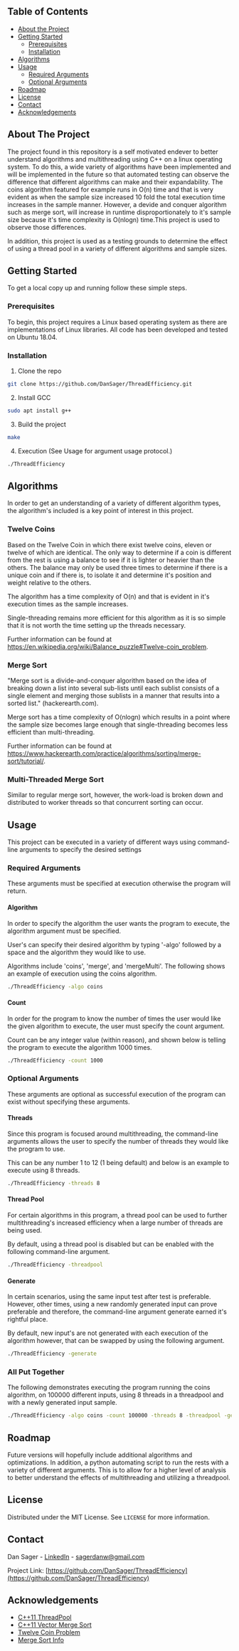 <!-- TABLE OF CONTENTS -->
## Table of Contents

* [About the Project](#about-the-project)
* [Getting Started](#getting-started)
  * [Prerequisites](#prerequisites)
  * [Installation](#installation)
* [Algorithms](#usage)
* [Usage](#usage)
  * [Required Arguments](#prerequisites)
  * [Optional Arguments](#installation)
* [Roadmap](#roadmap)
* [License](#license)
* [Contact](#contact)
* [Acknowledgements](#acknowledgements)

<!-- * [Built With](#built-with) -->
<!-- * [Contributing](#contributing) -->

<!-- ABOUT THE PROJECT -->
## About The Project

<!--[![Product Name Screen Shot][product-screenshot]](https://example.com) -->

The project found in this repository is a self motivated endever to better understand algorithms and multithreading using 
C++ on a linux operating system. To do this, a wide variety of algorithms have been implemented and will be implemented in 
the future so that automated testing can observe the difference that different algorithms can make and their expandability.
The coins algorithm featured for example runs in O(n) time and that is very evident as when the sample size increased 10 fold
the total execution time increases in the sample manner. However, a devide and conquer algorithm such as merge sort, will
increase in runtime disproportionately to it's sample size because it's time complexity is O(nlogn) time.This project is 
used to observe those differences.

In addition, this project is used as a testing grounds to determine the effect of using a thread pool in a variety of 
different algorithms and sample sizes.

<!-- ### Built With
*** To begin, this project requires a Linux based operating system as there are implementations of Linux libraries.
*** All code has been developed and tested on Ubuntu 18.04.
*** * [G++](https://gcc.gnu.org/) 
-->


<!-- GETTING STARTED -->
## Getting Started

To get a local copy up and running follow these simple steps.


### Prerequisites

To begin, this project requires a Linux based operating system as there are implementations of Linux libraries.
All code has been developed and tested on Ubuntu 18.04.

### Installation

1. Clone the repo
```sh
git clone https://github.com/DanSager/ThreadEfficiency.git
```
2. Install GCC
```sh
sudo apt install g++
```
3. Build the project
```sh
make
```
4. Execution (See Usage for argument usage protocol.)
```sh
./ThreadEfficiency
```

## Algorithms

In order to get an understanding of a variety of different algorithm types, the algorithm's included is a key point 
of interest in this project.

### Twelve Coins

Based on the Twelve Coin in which there exist twelve coins, eleven or twelve of which are identical. The only way to 
determine if a coin is different from the rest is using a balance to see if it is lighter or heavier than the others.
The balance may only be used three times to determine if there is a unique coin and if there is, to isolate it and determine 
it's position and weight relative to the others.

The algorithm has a time complexity of O(n) and that is evident in it's execution times as the sample increases.

Single-threading remains more efficient for this algorithm as it is so simple that it is not worth the time setting 
up the threads necessary.

Further information can be found at https://en.wikipedia.org/wiki/Balance_puzzle#Twelve-coin_problem.

### Merge Sort

"Merge sort is a divide-and-conquer algorithm based on the idea of breaking down a list into several sub-lists until each 
sublist consists of a single element and merging those sublists in a manner that results into a sorted list." 
(hackerearth.com).

Merge sort has a time complexity of O(nlogn) which results in a point where the sample size becomes large enough that 
single-threading becomes less efficient than multi-threading.

Further information can be found at https://www.hackerearth.com/practice/algorithms/sorting/merge-sort/tutorial/.

### Multi-Threaded Merge Sort

Similar to regular merge sort, however, the work-load is broken down and distributed to worker threads so that concurrent 
sorting can occur.

<!-- USAGE EXAMPLES -->
## Usage

This project can be executed in a variety of different ways using command-line arguments to specify the desired settings

<!-- REQUIRED ARGUMENTS -->
### Required Arguments

These arguments must be specified at execution otherwise the program will return.

#### Algorithm

In order to specify the algorithm the user wants the program to execute, the algorithm argument must be specified.

User's can specify their desired algorithm by typing '-algo' followed by a space and the algorithm they would like to use.

Algorithms include 'coins', 'merge', and 'mergeMulti'. The following shows an example of execution using the coins algorithm.

```sh
./ThreadEfficiency -algo coins
```

#### Count

In order for the program to know the number of times the user would like the given algorithm to execute, the user 
must specify the count argument.

Count can be any integer value (within reason), and shown below is telling the program to execute the algorithm 1000 times.

```sh
./ThreadEfficiency -count 1000
```

<!-- OPTIONAL ARGUMENTS -->
### Optional Arguments

These arguments are optional as successful execution of the program can exist without specifying these arguments.

#### Threads

Since this program is focused around multithreading, the command-line arguments allows the user to specify
the number of threads they would like the program to use.

This can be any number 1 to 12 (1 being default) and below is an example to execute using 8 threads.

```sh
./ThreadEfficiency -threads 8
```

#### Thread Pool

For certain algorithms in this program, a thread pool can be used to further multithreading's increased efficiency
when a large number of threads are being used.

By default, using a thread pool is disabled but can be enabled with the following command-line argument.

```sh
./ThreadEfficiency -threadpool
```

#### Generate

In certain scenarios, using the same input test after test is preferable. However, other times, using a new randomly 
generated input can prove preferable and therefore, the command-line argument generate earned it's rightful place.

By default, new input's are not generated with each execution of the algorithm however, that can be swapped by using the 
following argument.

```sh
./ThreadEfficiency -generate
```

### All Put Together

The following demonstrates executing the program running the coins algorithm, on 100000 different inputs, using 8 
threads in a threadpool and with a newly generated input sample.

```sh
./ThreadEfficiency -algo coins -count 100000 -threads 8 -threadpool -generate
```

<!-- ROADMAP -->
## Roadmap

Future versions will hopefully include additional algorithms and optimizations.
In addition, a python automating script to run the rests with a variety of different arguments.
This is to allow for a higher level of analysis to better understand the effects of multithreading and utilizing a threadpool.


<!-- CONTRIBUTING -->
<!-- ## Contributing
<!--
Contributions are what make the open source community such an amazing place to be learn, inspire, and create. Any contributions you make are **greatly appreciated**.
<!--
1. Fork the Project
2. Create your Feature Branch (`git checkout -b feature/AmazingFeature`)
3. Commit your Changes (`git commit -m 'Add some AmazingFeature'`)
4. Push to the Branch (`git push origin feature/AmazingFeature`)
5. Open a Pull Request -->



<!-- LICENSE -->
## License

Distributed under the MIT License. See `LICENSE` for more information.

<!-- CONTACT -->
## Contact

Dan Sager - [LinkedIn](https://www.linkedin.com/in/daniel-sager/) - sagerdanw@gmail.com

Project Link: [https://github.com/DanSager/ThreadEfficiency](https://github.com/DanSager/ThreadEfficiency)



<!-- ACKNOWLEDGEMENTS -->
## Acknowledgements
* [C++11 ThreadPool](https://github.com/mtrebi/thread-pool)
* [C++11 Vector Merge Sort](https://www.bogotobogo.com/Algorithms/mergesort.php)
* [Twelve Coin Problem](https://en.wikipedia.org/wiki/Balance_puzzle#Twelve-coin_problem)
* [Merge Sort Info](https://www.hackerearth.com/practice/algorithms/sorting/merge-sort/tutorial/)





<!-- MARKDOWN LINKS & IMAGES -->
<!-- https://www.markdownguide.org/basic-syntax/#reference-style-links -->
[contributors-shield]: https://img.shields.io/github/contributors/othneildrew/Best-README-Template.svg?style=flat-square
[contributors-url]: https://github.com/othneildrew/Best-README-Template/graphs/contributors
[forks-shield]: https://img.shields.io/github/forks/othneildrew/Best-README-Template.svg?style=flat-square
[forks-url]: https://github.com/othneildrew/Best-README-Template/network/members
[stars-shield]: https://img.shields.io/github/stars/othneildrew/Best-README-Template.svg?style=flat-square
[stars-url]: https://github.com/othneildrew/Best-README-Template/stargazers
[issues-shield]: https://img.shields.io/github/issues/othneildrew/Best-README-Template.svg?style=flat-square
[issues-url]: https://github.com/othneildrew/Best-README-Template/issues
[license-shield]: https://img.shields.io/github/license/othneildrew/Best-README-Template.svg?style=flat-square
[license-url]: https://github.com/othneildrew/Best-README-Template/blob/master/LICENSE.txt
[linkedin-shield]: https://img.shields.io/badge/-LinkedIn-black.svg?style=flat-square&logo=linkedin&colorB=555
[linkedin-url]: https://linkedin.com/in/othneildrew
[product-screenshot]: images/screenshot.png
